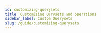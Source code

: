 ```yaml
---
id: customizing-querysets
title: Customizing Qurysets and operations
sidebar_label: Custom Querysets
slug: /guide/customizing-querysets
---
```



